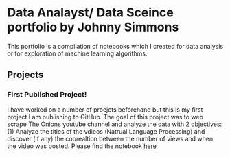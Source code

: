 # Data Analayst/ Data Sceince portfolio by Johnny Simmons

This portfolio is a compilation of notebooks which I created for data analysis or for exploration of machine learning algorithms.

## Projects

### First Published Project!

I have worked on a number of proejcts beforehand but this is my first project I am publishing to GitHub. The goal of this project was to web scrape The Onions youtube channel
and analyze the data with 2 objectives: (1) Analyze the titles of the vdieos (Natrual Language Processing) and discover (if any) the coorealtion between the number of views and 
when the video was posted. Please find the notebook [here](https://github.com/JohnWinfield/johnwinfield.github.io/blob/main/Notebooks/Web%20Scraping%20The%20Onion's%20YouTube%20Channel.ipynbe)
